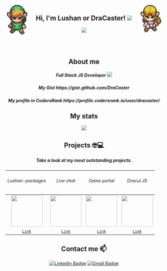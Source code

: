 <img align='left' src='https://raw.githubusercontent.com/DraCaster/DraCaster/master/sprites/Link_Sprite.gif' width='15%'>  
<img align='right' src='https://raw.githubusercontent.com/DraCaster/DraCaster/master/sprites/Zelda_Sprite.gif' width='15%'>  

<h2 align="center"> Hi, I'm Lushan or DraCaster! <img src="https://media.giphy.com/media/mGcNjsfWAjY5AEZNw6/giphy.gif" width="50">
</h2>
  
 <div align="center">
 
![](https://komarev.com/ghpvc/?username=DraCaster&color=blueviolet)

  
  </div>
  
<br/><br/>


<h2 align="center">About me</h2>

<h5 align="center">Full Stack JS Developer <img src="https://media.giphy.com/media/WUlplcMpOCEmTGBtBW/giphy.gif" width="30"> </h5>

<h5 align="center">My Gist https://gist.github.com/DraCaster </h5>

<h5 align="center">My profile in CodersRank https://profile.codersrank.io/user/dracaster/ </h5>

<h2 align="center">My stats</h2>

<div align="center">
<img src="https://github-readme-stats.vercel.app/api?username=dracaster&&show_icons=true&title_color=f69e7b&icon_color=00c87b&text_color=f69e7b&bg_color=383e56">
</div>

<h2 align="center">Projects 🤓💻</h2>
<h5 align="center">Take a look at my most outstanding projects.</h5>

<div align="center">
  
| <h6>Lushan-packages</h6> | <h6>Live chat</h6> | <h6>Game portal</h6> | <h6>Dracul JS</h6> |
| :---: | :---: | :---: | :---: |
<img align='center' src='https://img2.freepng.es/20190521/hhl/kisspng-npm-node-js-javascript-package-manager-scalable-ve-npm-dependency-visual-studio-marketplace-5ce46be5993d56.9955271615584737016277.jpg' width="100px"  height='100px'> | <img align='center' width="100px" src='https://img2.freepng.es/20171202/098/chat-png-5a22aa13d7c527.5243875515122212038838.jpg' height='100px'>  | <img align='center' src='https://img2.freepng.es/20180131/prq/kisspng-video-game-game-controller-joystick-online-game-vector-gamepad-5a7166f1ab96d1.8975113115173813617028.jpg' width="100px" height='100px'> | <img align='center' src='http://fullstack-extraordinary.com/content/images/2021/02/DraculJs.png' width="100px" height='100px'> |
| <a href="https://github.com/DraCaster/lushan-packages" target="_blank">`Link`</a> | <a href="https://github.com/DraCaster/live-chat" target="_blank">`Link`</a> | <a href="https://github.com/DraCaster/game-portal" target="_blank">`Link`</a> | <a href="https://github.com/draculjs/modular-framework" target="_blank">`Link`</a> |
  
  </div>

<h2 align="center">Contact me 📫</h2>

<div align="center">
  
[![Linkedin Badge](https://img.shields.io/badge/-Linkedin-blue?style=for-the-badge&logo=Linkedin&logoColor=white&link=https://www.linkedin.com/in/lujanrojasinformatica///)](https://www.linkedin.com/in/lujanrojasinformatica/) [![Gmail Badge](https://img.shields.io/badge/-lujanrojas.informatica@gmail.com-d44638?style=for-the-badge&logo=Gmail&logoColor=white&link=mailto:lujanrojas.informatica@gmail.com)](mailto:lujanrojas.informatica@gmail.com)
  
  </div>
